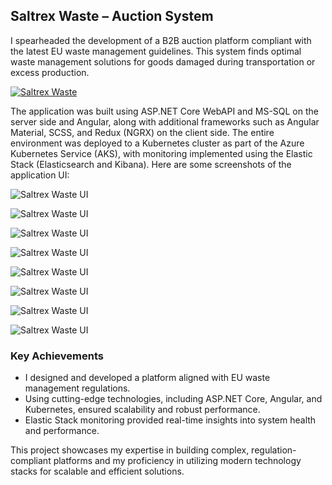 [//]: # (File: ~/Resume/Projects/TekuTech/Saltrex.md)
[//]: # (Author: Mateusz Bryll)
[//]: # (Version: 1.0.0)

## Saltrex Waste – Auction System

I spearheaded the development of a B2B auction platform compliant with the latest EU waste management
guidelines. This system finds optimal waste management solutions for goods damaged during
transportation or excess production.

[![Saltrex Waste](https://img.youtube.com/vi/fjMEEFCbyvk/0.jpg)](https://www.youtube.com/watch?v=fjMEEFCbyvk)

The application was built using ASP.NET Core WebAPI and MS-SQL on the server side and Angular,
along with additional frameworks such as Angular Material, SCSS, and Redux (NGRX) on the client side.
The entire environment was deployed to a Kubernetes cluster as part of the Azure Kubernetes Service
(AKS), with monitoring implemented using the Elastic Stack (Elasticsearch and Kibana). Here are some
screenshots of the application UI:

![Saltrex Waste UI](/projects/Classification.png "LoW codes classification")

![Saltrex Waste UI](/projects/Event.png "Add post auction event")

![Saltrex Waste UI](/projects/Bid.png "Place a bid")

![Saltrex Waste UI](/projects/Share.png "Share tender")

![Saltrex Waste UI](/projects/EventLog.png "Post auction event log")

![Saltrex Waste UI](/projects/Details.png "Tender details")

![Saltrex Waste UI](/projects/Register.png "Register a company")

![Saltrex Waste UI](/projects/List.png "Tenders list")

### Key Achievements

* I designed and developed a platform aligned with EU waste management regulations.
* Using cutting-edge technologies, including ASP.NET Core, Angular, and Kubernetes, ensured scalability and robust performance.
* Elastic Stack monitoring provided real-time insights into system health and performance.

This project showcases my expertise in building complex, regulation-compliant platforms and my proficiency in utilizing modern technology stacks for scalable and efficient solutions.

[//]: # (========= End of file =========)
